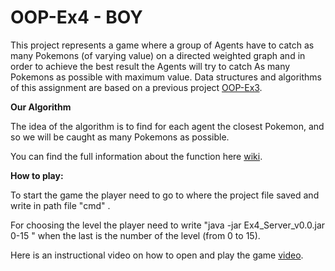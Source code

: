# OOP-Ex4 - BOY 

This project represents a game where a group of Agents have to catch as many Pokemons (of varying value) on a directed weighted 
graph and in order to achieve the best result the Agents will try to catch
As many Pokemons as possible with maximum value.
Data structures and algorithms of this assignment are based on a previous project [OOP-Ex3](https://github.com/B-O-Y-group/OOP-Ex3.git). 



**Our Algorithm**

The idea of the algorithm is to find for each agent the closest Pokemon, and so we will be caught
as many Pokemons as possible.

You can find the full information about the function here [wiki](https://github.com/B-O-Y-group/OOP-Ex4.wiki.git).



**How to play:**

To start the game the player need to go to where  the project file saved 
and write in path file "cmd" . 

For choosing the level 
the player need to write "java -jar Ex4_Server_v0.0.jar 0-15 " 
when the last is the number of the level (from 0 to 15).

Here is an instructional video on how to open and play the game [video]().

            